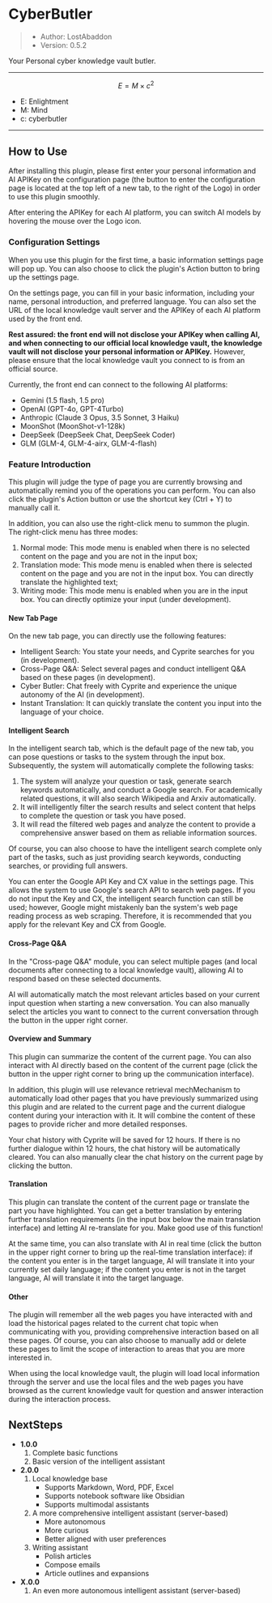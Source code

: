 #	CyberButler

> -	Author: LostAbaddon
> -	Version: 0.5.2

Your Personal cyber knowledge vault butler.

---

$$
E = M \times c^2
$$

-	E: Enlightment
-	M: Mind
-	c: cyberbutler

---

##	How to Use

After installing this plugin, please first enter your personal information and AI APIKey on the configuration page (the button to enter the configuration page is located at the top left of a new tab, to the right of the Logo) in order to use this plugin smoothly.

After entering the APIKey for each AI platform, you can switch AI models by hovering the mouse over the Logo icon.

###	Configuration Settings

When you use this plugin for the first time, a basic information settings page will pop up. You can also choose to click the plugin's Action button to bring up the settings page.

On the settings page, you can fill in your basic information, including your name, personal introduction, and preferred language. You can also set the URL of the local knowledge vault server and the APIKey of each AI platform used by the front end.

**Rest assured: the front end will not disclose your APIKey when calling AI, and when connecting to our official local knowledge vault, the knowledge vault will not disclose your personal information or APIKey.** However, please ensure that the local knowledge vault you connect to is from an official source.

Currently, the front end can connect to the following AI platforms:

-	Gemini (1.5 flash, 1.5 pro)
-	OpenAI (GPT-4o, GPT-4Turbo)
-	Anthropic (Claude 3 Opus, 3.5 Sonnet, 3 Haiku)
-	MoonShot (MoonShot-v1-128k)
-	DeepSeek (DeepSeek Chat, DeepSeek Coder)
-	GLM (GLM-4, GLM-4-airx, GLM-4-flash)

###	Feature Introduction

This plugin will judge the type of page you are currently browsing and automatically remind you of the operations you can perform. You can also click the plugin's Action button or use the shortcut key (Ctrl + Y) to manually call it.

In addition, you can also use the right-click menu to summon the plugin. The right-click menu has three modes:

1.	Normal mode: This mode menu is enabled when there is no selected content on the page and you are not in the input box;
2.	Translation mode: This mode menu is enabled when there is selected content on the page and you are not in the input box. You can directly translate the highlighted text;
3.	Writing mode: This mode menu is enabled when you are in the input box. You can directly optimize your input (under development).

####	New Tab Page

On the new tab page, you can directly use the following features:

-	Intelligent Search: You state your needs, and Cyprite searches for you (in development).
-	Cross-Page Q&A: Select several pages and conduct intelligent Q&A based on these pages (in development).
-	Cyber Butler: Chat freely with Cyprite and experience the unique autonomy of the AI (in development).
-	Instant Translation: It can quickly translate the content you input into the language of your choice.

####	Intelligent Search

In the intelligent search tab, which is the default page of the new tab, you can pose questions or tasks to the system through the input box. Subsequently, the system will automatically complete the following tasks:

1.	The system will analyze your question or task, generate search keywords automatically, and conduct a Google search. For academically related questions, it will also search Wikipedia and Arxiv automatically.
2.	It will intelligently filter the search results and select content that helps to complete the question or task you have posed.
3.	It will read the filtered web pages and analyze the content to provide a comprehensive answer based on them as reliable information sources.

Of course, you can also choose to have the intelligent search complete only part of the tasks, such as just providing search keywords, conducting searches, or providing full answers.

You can enter the Google API Key and CX value in the settings page. This allows the system to use Google's search API to search web pages. If you do not input the Key and CX, the intelligent search function can still be used; however, Google might mistakenly ban the system's web page reading process as web scraping. Therefore, it is recommended that you apply for the relevant Key and CX from Google.

####	Cross-Page Q&A

In the "Cross-page Q&A" module, you can select multiple pages (and local documents after connecting to a local knowledge vault), allowing AI to respond based on these selected documents.

AI will automatically match the most relevant articles based on your current input question when starting a new conversation. You can also manually select the articles you want to connect to the current conversation through the button in the upper right corner.

####	Overview and Summary

This plugin can summarize the content of the current page. You can also interact with AI directly based on the content of the current page (click the button in the upper right corner to bring up the communication interface).

In addition, this plugin will use relevance retrieval mechMechanism to automatically load other pages that you have previously summarized using this plugin and are related to the current page and the current dialogue content during your interaction with it. It will combine the content of these pages to provide richer and more detailed responses.

Your chat history with Cyprite will be saved for 12 hours. If there is no further dialogue within 12 hours, the chat history will be automatically cleared. You can also manually clear the chat history on the current page by clicking the button.

####	Translation

This plugin can translate the content of the current page or translate the part you have highlighted. You can get a better translation by entering further translation requirements (in the input box below the main translation interface) and letting AI re-translate for you. Make good use of this function!

At the same time, you can also translate with AI in real time (click the button in the upper right corner to bring up the real-time translation interface): if the content you enter is in the target language, AI will translate it into your currently set daily language; if the content you enter is not in the target language, AI will translate it into the target language.

####	Other

The plugin will remember all the web pages you have interacted with and load the historical pages related to the current chat topic when communicating with you, providing comprehensive interaction based on all these pages. Of course, you can also choose to manually add or delete these pages to limit the scope of interaction to areas that you are more interested in.

When using the local knowledge vault, the plugin will load local information through the server and use the local files and the web pages you have browsed as the current knowledge vault for question and answer interaction during the interaction process.

##	NextSteps

-	**1.0.0**
	1.	Complete basic functions
	2.	Basic version of the intelligent assistant
-	**2.0.0**
	1.	Local knowledge base
		+	Supports Markdown, Word, PDF, Excel
		+	Supports notebook software like Obsidian
		+	Supports multimodal assistants
	2.	A more comprehensive intelligent assistant (server-based)
		+	More autonomous
		+	More curious
		+	Better aligned with user preferences
	3.	Writing assistant
		+	Polish articles
		+	Compose emails
		+	Article outlines and expansions
-	**X.0.0**
	1.	An even more autonomous intelligent assistant (server-based)